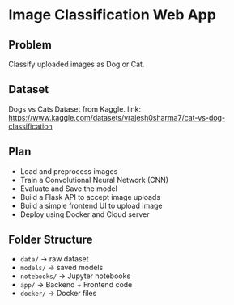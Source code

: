 # Image Classification Web App

## Problem
Classify uploaded images as Dog or Cat.

## Dataset
Dogs vs Cats Dataset from Kaggle.
link: https://www.kaggle.com/datasets/vrajesh0sharma7/cat-vs-dog-classification
## Plan
- Load and preprocess images
- Train a Convolutional Neural Network (CNN)
- Evaluate and Save the model
- Build a Flask API to accept image uploads
- Build a simple frontend UI to upload image
- Deploy using Docker and Cloud server

## Folder Structure
- `data/` → raw dataset
- `models/` → saved models
- `notebooks/` → Jupyter notebooks
- `app/` → Backend + Frontend code
- `docker/` → Docker files



